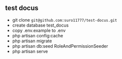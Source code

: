 
## test docus

- git clone `git@github.com:suro11777/test-docus.git`
- create database test_docus
- copy .env.example to .env
- php artisan config:cache
- php artisan migrate
- php artisan db:seed RoleAndPermissionSeeder
- php artisan serve

